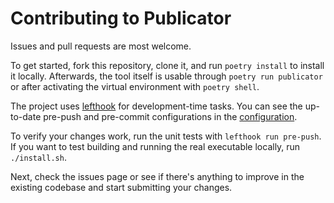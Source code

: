 # Contributing to Publicator

Issues and pull requests are most welcome.

To get started, fork this repository, clone it, and run `poetry install` to install it locally. Afterwards, the tool itself is usable through `poetry run publicator` or after activating the virtual environment with `poetry shell`.

The project uses [lefthook](https://github.com/evilmartians/lefthook) for development-time tasks. You can see the up-to-date pre-push and pre-commit configurations in the [configuration](lefthook.yml).

To verify your changes work, run the unit tests with `lefthook run pre-push`. If you want to test building and running the real executable locally, run `./install.sh`.

Next, check the issues page or see if there's anything to improve in the existing codebase and start submitting your changes.
